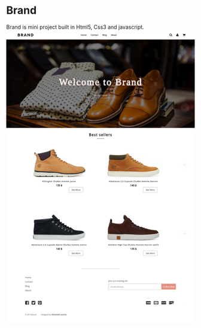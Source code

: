 # Brand
Brand is mini project built in Html5, Css3 and javascript.
![alt text](22711805-1955077588068816-2101232990-o.png)
